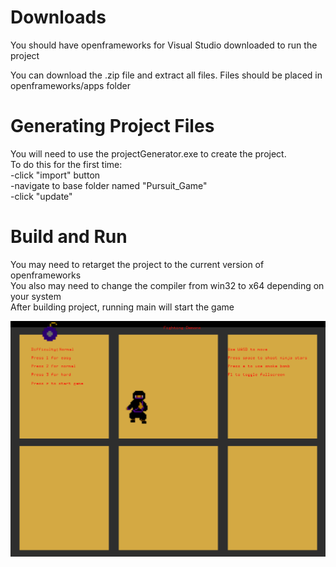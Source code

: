 # Downloads

You should have openframeworks for Visual Studio downloaded to run the project

You can download the .zip file and extract all files. 
Files should be placed in openframeworks/apps folder

# Generating Project Files  

You will need to use the projectGenerator.exe to create the project.  
To do this for the first time:  
-click "import" button  
-navigate to base folder named "Pursuit_Game"  
-click "update"  

# Build and Run  

You may need to retarget the project to the current version of openframeworks  
You also may need to change the compiler from win32 to x64 depending on your system  
After building project, running main will start the game  

![screenshot of dynamic pursuit game](/bin/data/screenshot.png)
